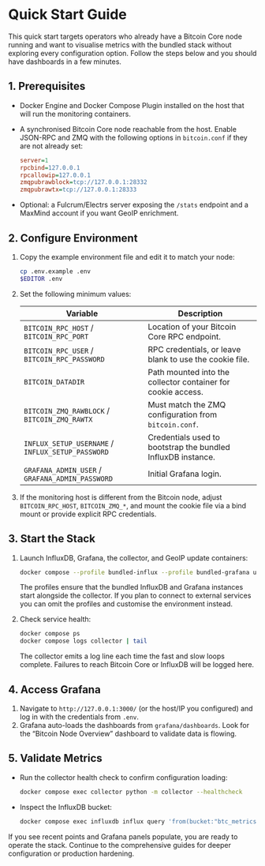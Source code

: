 # Quick Start Guide

This quick start targets operators who already have a Bitcoin Core node running and want to
visualise metrics with the bundled stack without exploring every configuration option.
Follow the steps below and you should have dashboards in a few minutes.

## 1. Prerequisites

* Docker Engine and Docker Compose Plugin installed on the host that will run the
  monitoring containers.
* A synchronised Bitcoin Core node reachable from the host. Enable JSON-RPC and ZMQ with
  the following options in `bitcoin.conf` if they are not already set:

  ```ini
  server=1
  rpcbind=127.0.0.1
  rpcallowip=127.0.0.1
  zmqpubrawblock=tcp://127.0.0.1:28332
  zmqpubrawtx=tcp://127.0.0.1:28333
  ```

* Optional: a Fulcrum/Electrs server exposing the `/stats` endpoint and a MaxMind account
  if you want GeoIP enrichment.

## 2. Configure Environment

1. Copy the example environment file and edit it to match your node:

   ```bash
   cp .env.example .env
   $EDITOR .env
   ```

2. Set the following minimum values:

   | Variable | Description |
   |----------|-------------|
   | `BITCOIN_RPC_HOST` / `BITCOIN_RPC_PORT` | Location of your Bitcoin Core RPC endpoint. |
   | `BITCOIN_RPC_USER` / `BITCOIN_RPC_PASSWORD` | RPC credentials, or leave blank to use the cookie file. |
   | `BITCOIN_DATADIR` | Path mounted into the collector container for cookie access. |
   | `BITCOIN_ZMQ_RAWBLOCK` / `BITCOIN_ZMQ_RAWTX` | Must match the ZMQ configuration from `bitcoin.conf`. |
   | `INFLUX_SETUP_USERNAME` / `INFLUX_SETUP_PASSWORD` | Credentials used to bootstrap the bundled InfluxDB instance. |
   | `GRAFANA_ADMIN_USER` / `GRAFANA_ADMIN_PASSWORD` | Initial Grafana login. |

3. If the monitoring host is different from the Bitcoin node, adjust `BITCOIN_RPC_HOST`,
   `BITCOIN_ZMQ_*`, and mount the cookie file via a bind mount or provide explicit RPC
   credentials.

## 3. Start the Stack

1. Launch InfluxDB, Grafana, the collector, and GeoIP update containers:

   ```bash
   docker compose --profile bundled-influx --profile bundled-grafana up -d
   ```

   The profiles ensure that the bundled InfluxDB and Grafana instances start alongside the
   collector. If you plan to connect to external services you can omit the profiles and
   customise the environment instead.

2. Check service health:

   ```bash
   docker compose ps
   docker compose logs collector | tail
   ```

   The collector emits a log line each time the fast and slow loops complete. Failures to
   reach Bitcoin Core or InfluxDB will be logged here.

## 4. Access Grafana

1. Navigate to `http://127.0.0.1:3000/` (or the host/IP you configured) and log in with the
   credentials from `.env`.
2. Grafana auto-loads the dashboards from `grafana/dashboards`. Look for the “Bitcoin Node
   Overview” dashboard to validate data is flowing.

## 5. Validate Metrics

* Run the collector health check to confirm configuration loading:

  ```bash
  docker compose exec collector python -m collector --healthcheck
  ```

* Inspect the InfluxDB bucket:

  ```bash
  docker compose exec influxdb influx query 'from(bucket:"btc_metrics") |> range(start: -5m) |> limit(n:5)'
  ```

If you see recent points and Grafana panels populate, you are ready to operate the stack.
Continue to the comprehensive guides for deeper configuration or production hardening.
